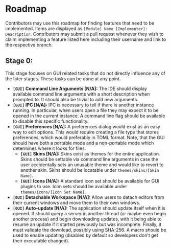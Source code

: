 Roadmap
=======
Contributors may use this roadmap for finding features that need to be implemented. Items are displayed as `[Module] Name [Implementer]: Description`. Contributors may submit a pull request whenever they wish to claim implementing a feature listed here including their username and link to the respective branch.

Stage 0:
--------
This stage focuses on GUI related tasks that do not directly influence any of the later stages. These tasks can be done at any point.
 - **`[GUI]` Command Line Arguments [N/A]:** The IDE should display available command line arguments with a short description when prompted to. It should also be trivial to add new arguments.
 - **`[GUI]` IPC [N/A]:** IPC is necessary to tell if there is another instance running. In particular, when users open a file they may expect it to be opened in the current instance. A command line flag should be available to disable this specific functionality.
 - **`[GUI]` Preferences [N/A]:** A preferences dialog would exist as an easy way to edit options. This would require creating a file type that stores preferences, which would preferably in TOML format. Note, that the GUI should have both a portable mode and a non-portable mode which determines where it looks for files.
   - **`[GUI]` Skins [N/A]:**  Skins exist as themes for the entire application. Skins should be settable via command line arguments in case the user accidentally sets an unusable theme and would like to revert to another skin. Skins should be locatable under `themes/skins/[Skin Name]`.
   - **`[GUI]` Icons [N/A]:** A standard icon set should be available for GUI plugins to use. Icon sets should be available under `themes/icons/[Icon Set Name]`.
 - **`[GUI]` Detachable Workspace [N/A]:** Allow users to detach editors from their current windows and move them to their own windows.
 - **`[GUI]` Auto-update [N/A]:** The application should update itself when it is opened. It should query a server in another thread (or maybe even begin another process) and begin downloading updates, with it being able to resume an update if it started previously but was incomplete. Finally, it must validate the download, possibly using SHA-256. A macro should be used to enable updating (disabled by default so developers don't get their executable changed).
